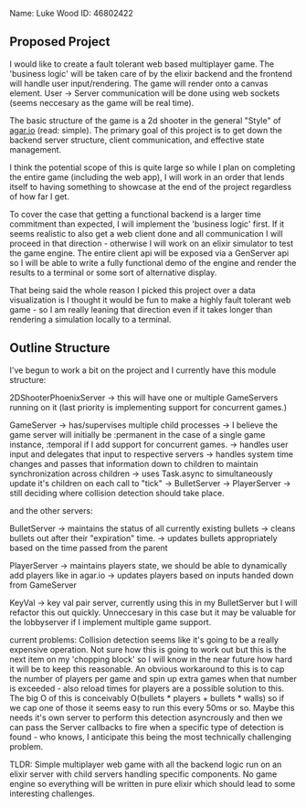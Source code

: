Name: Luke Wood           ID:   46802422

## Proposed Project

I would like to create a fault tolerant web based multiplayer game.  The 'business logic' will be
taken care of by the elixir backend and the frontend will handle user input/rendering.  The game will render
onto a canvas element.  User -> Server communication will be done using web sockets (seems neccesary as the game will be real time).

The basic structure of the game is a 2d shooter in the general "Style" of <a href="agar.io">agar.io</a> (read: simple).
The primary goal of this project is to get down the backend server structure, client communication, and effective state management.

I think the potential scope of this is quite large so while I plan on completing the entire game (including the web app),
I will work in an order that lends itself to having something to showcase at the end of the project regardless of how far I get.  

To cover the case that getting a functional backend is a larger time commitment than expected, I will implement the
'business logic' first.  If it seems realistic to also get a web client done and all communication I will proceed in that direction - otherwise I will work on an elixir simulator to test the game engine.  The entire client api will be exposed via a GenServer api so I will be able to write a fully functional demo of the engine and render the results to a terminal or some sort of alternative display.

That being said the whole reason I picked this project over a data visualization is I thought it would be fun to make a highly fault tolerant web game - so I am really leaning that direction even if it takes longer than rendering a simulation locally to a terminal.

## Outline Structure

I've begun to work a bit on the project and I currently have this module structure:

2DShooterPhoenixServer
-> this will have one or multiple GameServers running on it (last priority is implementing support for concurrent games.)

GameServer
-> has/supervises multiple child processes
-> I believe the game server will initially be :permanent in the case of a single game instance, :temporal if I add support for concurrent games.
-> handles user input and delegates that input to respective servers
-> handles system time changes and passes that information down to children to maintain synchronization across children
-> uses Task.async to simultaneously update it's children on each call to "tick"
-> BulletServer
-> PlayerServer
-> still deciding where collision detection should take place.

and the other servers:

BulletServer
-> maintains the status of all currently existing bullets
-> cleans bullets out after their "expiration" time.
-> updates bullets appropriately based on the time passed from the parent

PlayerServer
-> maintains players state, we should be able to dynamically add players like in agar.io
-> updates players based on inputs handed down from GameServer

KeyVal
-> key val pair server, currently using this in my BulletServer but I will refactor this out quickly.  Unneccesary in this case but it may be valuable for the lobbyserver if I implement multiple game support.

current problems:
Collision detection seems like it's going to be a really expensive operation.  Not sure how this is going to work out but this is the next item on my 'chopping block' so I will know in the near future how hard it will be to keep this reasonable.
An obvious workaround to this is to cap the number of players per game and spin up extra games when that number is exceeded - also reload times for players are a possible solution to this.  The big O of this is conceivably O(bullets * players + bullets * walls) so if we cap one of those it seems easy to run this every 50ms or so.  Maybe this needs it's own server to perform this detection asyncrously and then we can pass the Server callbacks to fire when a specific type of detection is found - who knows, I anticipate this being the most technically challenging problem.

TLDR:
Simple multiplayer web game with all the backend logic run on an elixir server with child servers handling specific components.
No game engine so everything will be written in pure elixir which should lead to some interesting challenges.


